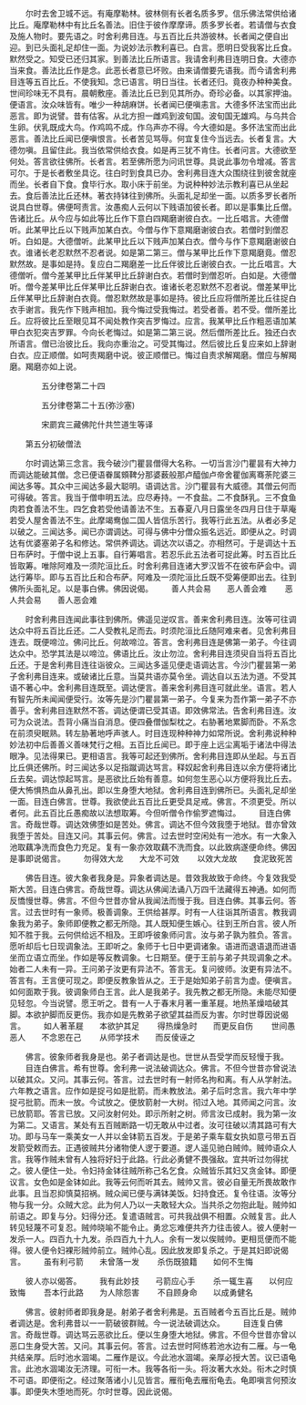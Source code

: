 <!-- { "loadSidebar": true } -->
　　尔时去舍卫城不远。有庵摩勒林。彼林侧有长者名质多罗。信乐佛法常供给诸比丘。庵摩勒林中有比丘名善法。旧住于彼作摩摩谛。质多罗长者。若请僧与衣食及施人物时。要先语之。时舍利弗目连。与五百比丘共游彼林。长者闻之便自出迎。到已头面礼足却住一面。为说妙法示教利喜已。白言。愿明日受我客比丘食。默然受之。知受已还归其家。到善法比丘所语言。我请舍利弗目连明日食。大德亦当来食。善法比丘作是念。此恶长者意已坏败。由来请僧要先语我。而今请舍利弗目连等五百比丘。不使我知。念已语言。明日当往。长者还归。竟夜办种种美食。世间珍味无不具有。晨朝敷座。善法比丘已到见其所办。奇珍必备。以其家押油。便语言。汝众味皆有。唯少一种胡麻饼。长者闻已便嗔恚言。大德多怀法宝而出此恶言。即为说譬。昔有估客。从北方担一雌鸡到波旬国。波旬国无雄鸡。与乌共合生卵。伏乳既成大鸟。作鸡鸣不成。作乌声亦不得。今大德如是。多怀法宝而出此恶言。善法比丘闻已便嗔恨言。长者苦见骂辱。何宜复住今当远去。长者复言。大德勿嗔。且留住此。我当依常供给衣食。如是再三犹不肯住。长者问言。大德欲至何处。答言欲往佛所。长者言。若至佛所愿为问讯世尊。具说此事勿令增减。答言可尔。于是长者敷坐具讫。往白时到食具已办。舍利弗目连大众围绕往到彼舍就座而坐。长者自下食。食毕行水。取小床于前坐。为说种种妙法示教利喜已从坐起去。食后善法比丘还林。著衣持钵往到佛所。头面礼足却坐一面。以质多罗长者所说具白世尊。佛便呵责言。汝愚痴人云何以下贱语加彼长者。即以是事集比丘僧。告诸比丘。从今应与如此等比丘作下意白四羯磨谢彼白衣。一比丘唱言。大德僧听。此某甲比丘以下贱声加某白衣。今僧与作下意羯磨谢彼白衣。若僧时到僧忍听。白如是。大德僧听。此某甲比丘以下贱声加某白衣。僧今与作下意羯磨谢彼白衣。谁诸长老忍默然不忍者说。如是第二第三。僧与某甲比丘作下意羯磨竟。僧忍默然故。是事如是持。复应白二羯磨差一比丘伴彼比丘谢彼白衣。一比丘唱言。大德僧听。僧今差某甲比丘伴某甲比丘辞谢白衣。若僧时到僧忍听。白如是。大德僧听。僧今差某甲比丘伴某甲比丘辞谢白衣。谁诸长老忍默然不忍者说。僧差某甲比丘伴某甲比丘辞谢白衣竟。僧忍默然故是事如是持。彼比丘应将僧所差比丘往捉白衣手谢言。我先作下贱声相加。我今悔过受我悔过。若受者善。若不受。僧所差比丘。应将彼比丘至眼见耳不闻处教作突吉罗悔过。应言。我某甲比丘作粗恶语加某甲白衣犯突吉罗罪。今向长老悔过。如是第二第三说。然后僧所差比丘。独还白衣所语言。僧已治彼比丘。我向亦重治之。可受其悔过。然后彼比丘复应来如上辞谢白衣。应正顺僧。如呵责羯磨中说。彼正顺僧已。悔过自责求解羯磨。僧应与解羯磨。羯磨亦如上说。

　　　　五分律卷第二十四



　　　　五分律卷第二十五(弥沙塞)

　　　　宋罽宾三藏佛陀什共竺道生等译

　　第五分初破僧法

　　尔时调达第三念言。我今破沙门瞿昙僧得大名称。一切当言沙门瞿昙有大神力而调达能破其僧。念已便语眷属頞鞞分那婆薮般那卢醯伽卢帝舍瞿伽离骞荼陀婆三闻达多等。其众中三闻达多最大聪明。语调达言。沙门瞿昙有大威德。其僧云何而可得破。答言。我当于僧申明五法。应尽寿持。一不食盐。二不食酥乳。三不食鱼肉若食善法不生。四乞食若受他请善法不生。五春夏八月日露坐冬四月日住于草庵若受人屋舍善法不生。此摩竭鸯伽二国人皆信乐苦行。我等行此五法。从者必多足以破之。三闻达多。闻已亦谓调达。可得与佛中分僧众振名远近。即便从之。时调达有优婆塞弟子名和修达。常供养调达。调达次以语之。亦相然可。于是调达十五日布萨时。于僧中说上五事。自行筹唱言。若忍乐此五法者可捉此筹。时五百比丘皆取筹。唯除阿难及一须陀洹比丘。时舍利弗目连诸大罗汉皆不在彼布萨会中。调达行筹毕。即与五百比丘和合布萨。阿难及一须陀洹比丘既不受筹便即出去。往到佛所头面礼足。以是事白佛。佛因说偈。
　　善人共会易　　恶人善会难
　　恶人共会易　　善人恶会难

　　时舍利弗目连闻此事往到佛所。佛遥见逆叹言。善来舍利弗目连。汝等可往调达众中将五百比丘还。二人受教礼足而去。时须陀洹比丘随阿难来者。见舍利弗目连去。既便啼泣。佛问比丘。何故啼泣。答言。舍利弗目连是佛第一弟子。今往调达众中。恐学其法是以啼泣。佛语比丘。汝止勿泣。舍利弗目连须臾自当将五百比丘还。于是舍利弗目连往诣彼众。三闻达多遥见便走语调达言。今沙门瞿昙第一弟子舍利弗目连来。或破诸比丘意。当莫共语亦莫令坐。调达自以五法为道。不受其语不著心中。舍利弗目连既至。调达便言。善来舍利弗目连可就此坐。语言。若人有智先所未闻闻便受行。汝等先是沙门瞿昙第一弟子。今复来为吾作第一弟子不亦善乎。舍利弗目连默然不答。调达便谓已受其语。即效佛常法。告舍利弗目连。汝可为众说法。吾背小痛当自消息。便四叠僧伽梨枕之。右胁著地累脚而卧。不系念在前须臾眠熟。转左胁著地呼声骇人。时目连现种种神力如常所说。舍利弗说种种妙法初中后善善义善味梵行之相。五百比丘闻已。即于座上远尘离垢于诸法中得法眼净。见法得果已。更相语言。我等可起还到佛所。舍利弗目连即从坐起。与五百比丘俱还佛所。时三闻达多以足指蹴调达骂言。释奴起舍利弗目连以余方便将诸比丘去矣。调达惊起骂言。是恶欲比丘始有善意。如何忽生恶心以方便将我比丘去。便大怖惧热血从鼻孔出。即以生身堕大地狱。舍利弗目连到佛所已。头面礼足却坐一面。目连白佛言。世尊。我欲使此五百比丘更受具足戒。佛言。不须更受。所以者何。此五百比丘愚痴故以法想取筹。今但听僧令作偷罗遮悔过。
　　目连白佛言。奇哉世尊。调达效佛堕如是苦处。佛言。调达不但今效我堕于地狱。昔亦曾效我堕于苦处。目连又问。其事云何。佛言。过去世时空闲处有一池水。有一大象入池取藕净洗而食色力充足。复有一象亦效取藕不洗而食。以此致病遂便命终。佛因是事即说偈言。
　　勿得效大龙　　大龙不可效
　　以效大龙故　　食泥致死苦

　　佛告目连。彼大象者我身是。异象者调达是。昔效我故致于命终。今复效我受斯大苦。目连白佛言。奇哉世尊。调达从佛闻法诵八万四千法藏得五神通。如何而反憍慢世尊。佛言。不但今世昔亦曾从我闻法而慢于我。目连白佛。其事云何。答言。过去世时有一象师。极善调象。王供给甚厚。时有一人往诣其所语言。教我调象我为弟子。象师即便教之都无所隐。其人既知便生嫉心。往到王所白言。彼人所知不胜于我。云何供给远不相及。王即呼彼象师问言。汝与弟子孰为胜负。答言。愿听却后七日现调象法。王即听之。象师于七日中更调诸象。语进而退语退而进语坐而立语立而坐。作如是等反教调象。七日期至。便于王前与弟子共现调象之术。始者二人未有一异。王问弟子汝更有异法不。答言无。复问彼师。汝更有异法不。答言有。王言便可现之。即便反教象皆从之。王于是始知弟子前言为虚。便嗔言。如何面欺于我。彼调象师白王言。此人是我弟子。我先教之都无所隐。未能尽知便见轻忽。今当说譬。愿王听之。昔有一人于春末月著一重革屣。地热革燥啮破其脚。本欲护脚而反更伤。我亦如是先教弟子欲望其益而反为害。尔时世尊因说偈言。
　　如人著革屣　　本欲护其足
　　得热燥急时　　而更反自伤
　　世间愚恶人　　不念恩在己
　　从师学技术　　而反倰诬之

　　佛言。彼象师者我身是也。弟子者调达是也。世世从吾受学而反轻慢于我。
　　目连白佛言。希有世尊。舍利弗一说法破调达众。佛言。不但今世昔亦曾说法以破其众。又问。其事云何。答言。过去世时有一射师名拘和离。有人从学射法。六年教之语言。应作如是捉弓如是批箭。而未教放法。弟子后时念言。我六年中学捉弓批箭。而未一放。今试放之。便放箭射一大树。彻过入地。其师闻之问言。汝已放箭耶。答言已放。又问汝射何处。即示所射之树。师言汝已成射。我为第一汝为第二。又语言。某处有五百贼断路一切无敢从中过者。汝可往破以清其路可有大功。即与马车一乘美女一人并以金钵箭五百发。于是弟子乘车载女执如意弓带五百发箭受敕而去。正遇彼贼共分诸物使人逻于要道。逻人遥见驰白贼帅。贼帅语众人言。我等作贼未曾有人独将好妇于此路。行此必勇健不畏强敌。宜共听过勿得扰之。彼人便住一处。令妇持金钵往贼所称己名乞食。众贼皆乐其妇又贪金钵。即便议言。女色如是金钵如此。我等云何而听其去。贼帅又言。彼必自量无所畏故敢作此事。且当忍抑慎莫招祸。贼众闻已便与满钵美饭。妇持食还。复令往语。汝等分物与我一分。众贼大忿。此为何人乃以一夫敢轻大众。当共杀之勿抱此耻。贼帅如前语之。即复与分。妇得分还。复遣语贼言。可共我战俱不相置。众贼复言。此人转见轻蔑不可复忍。贼帅晓喻不能令止。勇忿忘难便共齐力往击彼人。彼人便射一发杀一人。四百九十九发。杀四百九十九人。余有一发以俟贼帅。更相觅便而不能得。彼人便令妇裸形贼帅前立。贼帅心乱。因此放发即复杀之。于是其妇即说偈言。
　　虽有利弓箭　　未曾落一发
　　杀伤既狼籍　　如何不生悔

　　彼人亦以偈答。
　　我有此妙技　　弓箭应心手
　　杀一辄生喜　　以何应致悔
　　吾本行此路　　为人除怨害
　　不自顾身命　　以成勇健名

　　佛言。彼射师者即我身是。射弟子者舍利弗是。五百贼者今五百比丘是。贼帅者调达是。舍利弗昔以一一箭破彼群贼。今一说法破调达众。
　　目连复白佛言。奇哉世尊。调达骂云恶欲比丘。便以生身堕大地狱。佛言。不但今世昔亦曾以恶口生身受大苦。又问。其事云何。答言。过去世时阿练若池水边有二雁。与一龟共结亲厚。后时池水涸竭。二雁作是议。今此池水涸竭。亲厚必授大苦。议已语龟言。此池水涸竭汝无济理。可衔一木。我等各衔一头。将汝著大水处。衔木之时慎不可语。即便衔之。经过聚落诸小儿见皆言。雁衔龟去雁衔龟去。龟即嗔言何预汝事。即便失木堕地而死。尔时世尊。因此说偈。

